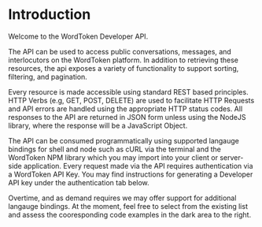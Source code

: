 # Introduction

Welcome to the WordToken Developer API. 

The API can be used to access public conversations, messages, and interlocutors on the WordToken platform. In addition to retrieving these resources, the api exposes a variety of functionality to support sorting, filtering, and pagination. 

Every resource is made accessible using standard REST based principles. HTTP Verbs (e.g, GET, POST, DELETE) are used to facilitate HTTP Requests and API errors are handled using the appropriate HTTP status codes. All responses to the API are returned in JSON form unless using the NodeJS library, where the response will be a JavaScript Object.

The API can be consumed programmatically using supported langauge bindings for shell and node such as cURL via the terminal and the WordToken NPM library which you may import into your client or server-side application. Every request made via the API requires authentication via a WordToken API Key. You may find instructions for generating a Developer API key under the authentication tab below.

<aside class="notice">Overtime, and as demand requires we may offer support for additional langauge bindings. At the moment, feel free to select from the existing list and assess the cooresponding code examples in the dark area to the right.</aside>
    


